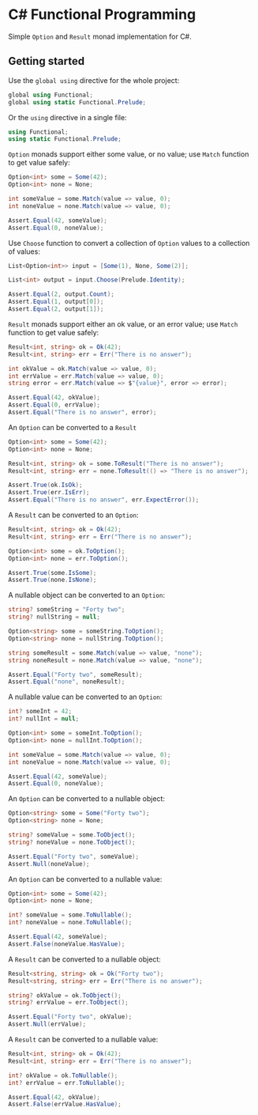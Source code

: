 # C# Functional Programming
Simple ```Option``` and ```Result``` monad implementation for C#.
## Getting started
Use the ```global using``` directive for the whole project:
```csharp
global using Functional;
global using static Functional.Prelude;
```
Or the ```using``` directive in a single file:
```csharp
using Functional;
using static Functional.Prelude;
```
```Option``` monads support either some value, or no value; use ```Match``` function to get value safely:
```csharp
Option<int> some = Some(42);
Option<int> none = None;

int someValue = some.Match(value => value, 0);
int noneValue = none.Match(value => value, 0);

Assert.Equal(42, someValue);
Assert.Equal(0, noneValue);
```
Use ```Choose``` function to convert a collection of ```Option``` values to a collection of values:
```csharp
List<Option<int>> input = [Some(1), None, Some(2)];

List<int> output = input.Choose(Prelude.Identity);

Assert.Equal(2, output.Count);
Assert.Equal(1, output[0]);
Assert.Equal(2, output[1]);
```
```Result``` monads support either an ok value, or an error value; use ```Match``` function to get value safely:
```csharp
Result<int, string> ok = Ok(42);
Result<int, string> err = Err("There is no answer");

int okValue = ok.Match(value => value, 0);
int errValue = err.Match(value => value, 0);
string error = err.Match(value => $"{value}", error => error);

Assert.Equal(42, okValue);
Assert.Equal(0, errValue);
Assert.Equal("There is no answer", error);
```
An ```Option``` can be converted to a ```Result```
```csharp
Option<int> some = Some(42);
Option<int> none = None;

Result<int, string> ok = some.ToResult("There is no answer");
Result<int, string> err = none.ToResult(() => "There is no answer");

Assert.True(ok.IsOk);
Assert.True(err.IsErr);
Assert.Equal("There is no answer", err.ExpectError());
```
A ```Result``` can be converted to an ```Option```:
```csharp
Result<int, string> ok = Ok(42);
Result<int, string> err = Err("There is no answer");

Option<int> some = ok.ToOption();
Option<int> none = err.ToOption();

Assert.True(some.IsSome);
Assert.True(none.IsNone);
```
A nullable object can be converted to an ```Option```:
```csharp
string? someString = "Forty two";
string? nullString = null;

Option<string> some = someString.ToOption();
Option<string> none = nullString.ToOption();

string someResult = some.Match(value => value, "none");
string noneResult = none.Match(value => value, "none");

Assert.Equal("Forty two", someResult);
Assert.Equal("none", noneResult);
```
A nullable value can be converted to an ```Option```:
```csharp
int? someInt = 42;
int? nullInt = null;

Option<int> some = someInt.ToOption();
Option<int> none = nullInt.ToOption();

int someValue = some.Match(value => value, 0);
int noneValue = none.Match(value => value, 0);

Assert.Equal(42, someValue);
Assert.Equal(0, noneValue);
```
An ```Option``` can be converted to a nullable object:
```csharp
Option<string> some = Some("Forty two");
Option<string> none = None;

string? someValue = some.ToObject();
string? noneValue = none.ToObject();

Assert.Equal("Forty two", someValue);
Assert.Null(noneValue);
```
An ```Option``` can be converted to a nullable value:
```csharp
Option<int> some = Some(42);
Option<int> none = None;

int? someValue = some.ToNullable();
int? noneValue = none.ToNullable();

Assert.Equal(42, someValue);
Assert.False(noneValue.HasValue);
```
A ```Result``` can be converted to a nullable object:
```csharp
Result<string, string> ok = Ok("Forty two");
Result<string, string> err = Err("There is no answer");

string? okValue = ok.ToObject();
string? errValue = err.ToObject();

Assert.Equal("Forty two", okValue);
Assert.Null(errValue);
```
A ```Result``` can be converted to a nullable value:
```csharp
Result<int, string> ok = Ok(42);
Result<int, string> err = Err("There is no answer");

int? okValue = ok.ToNullable();
int? errValue = err.ToNullable();

Assert.Equal(42, okValue);
Assert.False(errValue.HasValue);
```
